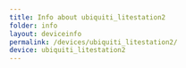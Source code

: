 ```yaml
---
title: Info about ubiquiti_litestation2
folder: info
layout: deviceinfo
permalink: /devices/ubiquiti_litestation2/
device: ubiquiti_litestation2
---
```

